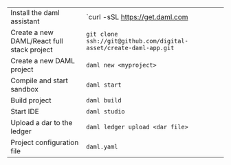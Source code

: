 |                      |                                                       |
| -------------------- | ----------------------------------------------------- |
| Install the daml assistant | `curl -sSL https://get.daml.com | sh -s <version>` |
| Create a new DAML/React full stack project | `git clone ssh://git@github.com/digital-asset/create-daml-app.git`|
| Create a new DAML project | `daml new <myproject>` |
| Compile and start sandbox | `daml start` |
| Build project | `daml build` |
| Start IDE | `daml studio` |
| Upload a dar to the ledger | `daml ledger upload <dar file>` |
| Project configuration file | `daml.yaml` |
